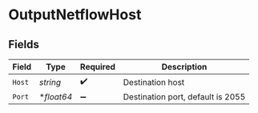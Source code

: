 # OutputNetflowHost


## Fields

| Field                             | Type                              | Required                          | Description                       |
| --------------------------------- | --------------------------------- | --------------------------------- | --------------------------------- |
| `Host`                            | *string*                          | :heavy_check_mark:                | Destination host                  |
| `Port`                            | **float64*                        | :heavy_minus_sign:                | Destination port, default is 2055 |